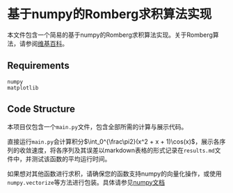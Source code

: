 # 基于numpy的Romberg求积算法实现

本文件包含一个简易的基于numpy的Romberg求积算法实现。关于Romberg算法，请参阅[维基百科](https://en.wikipedia.org/wiki/Romberg%27s_method)。

## Requirements

```
numpy
matplotlib
```

## Code Structure

本项目仅包含一个`main.py`文件，包含全部所需的计算与展示代码。

直接运行`main.py`会计算积分$\int_0^{\frac\pi2}(x^2 + x + 1)\cos(x)$，展示各序列的收敛速度，将各序列及其误差以markdown表格的形式记录在`results.md`文件中，并测试该函数的平均运行时间。


如果想对其他函数进行求积，请确保您的函数支持numpy的向量化操作，或使用`numpy.vectorize`等方法进行包装。具体请参见[numpy文档](https://numpy.org/doc/stable/reference/generated/numpy.vectorize.html)
